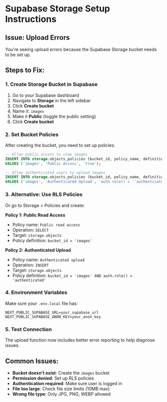 # Supabase Storage Setup Instructions

## Issue: Upload Errors
You're seeing upload errors because the Supabase Storage bucket needs to be set up.

## Steps to Fix:

### 1. Create Storage Bucket in Supabase
1. Go to your Supabase dashboard
2. Navigate to **Storage** in the left sidebar
3. Click **Create bucket**
4. Name it: `images`
5. Make it **Public** (toggle the public setting)
6. Click **Create bucket**

### 2. Set Bucket Policies
After creating the bucket, you need to set up policies:

```sql
-- Allow public access to view images
INSERT INTO storage.objects_policies (bucket_id, policy_name, definition)
VALUES ('images', 'Public Access', 'true');

-- Allow authenticated users to upload images
INSERT INTO storage.objects_policies (bucket_id, policy_name, definition)
VALUES ('images', 'Authenticated Upload', 'auth.role() = ''authenticated''');
```

### 3. Alternative: Use RLS Policies
Or go to Storage > Policies and create:

**Policy 1: Public Read Access**
- Policy name: `Public read access`
- Operation: `SELECT`
- Target: `storage.objects`
- Policy definition: `bucket_id = 'images'`

**Policy 2: Authenticated Upload**
- Policy name: `Authenticated upload`
- Operation: `INSERT`
- Target: `storage.objects`
- Policy definition: `bucket_id = 'images' AND auth.role() = 'authenticated'`

### 4. Environment Variables
Make sure your `.env.local` file has:
```
NEXT_PUBLIC_SUPABASE_URL=your_supabase_url
NEXT_PUBLIC_SUPABASE_ANON_KEY=your_anon_key
```

### 5. Test Connection
The upload function now includes better error reporting to help diagnose issues.

## Common Issues:
- **Bucket doesn't exist**: Create the `images` bucket
- **Permission denied**: Set up RLS policies
- **Authentication required**: Make sure user is logged in
- **File too large**: Check file size limits (10MB max)
- **Wrong file type**: Only JPG, PNG, WEBP allowed
